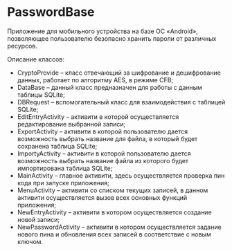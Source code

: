# PasswordBase

Приложение для мобильного устройства на базе ОС «Android», позволяющее пользователю безопасно хранить пароли от различных ресурсов.

Описание классов:
- CryptoProvide – класс отвечающий за шифрование и дешифрование данных, работает по алгоритму AES, в режиме CFB;
- DataBase – данный класс предназначен для работы с данным таблицы SQLite;
- DBRequest – вспомогательный класс для взаимодействия с таблицей SQLite;
- EditEntryActivity – активити в которой осуществляется редактирование выбранной записи;
- ExportActivity – активити в которой пользователю дается возможность выбрать название для файла, в который будет сохранена таблица SQLite;
- ImportyActivity – активити в которой пользователю дается возможность выбрать название файла из которого будет импортирована таблица SQLite;
- MainActivity – главное активити, здесь осуществляется проверка пин кода при запуске приложения;
- MenuActivity – активити со списком текущих записей, в данном активити осуществляется вызов всех основных функций приложения;
- NewEntryActivity – активити в котором осуществляется создание новой записи;
- NewPasswordActivity – активити в котором осуществляется задание нового пина и обновления всех записей в соответствие с новым ключом.

